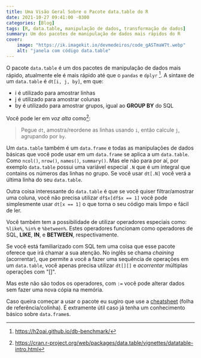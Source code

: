 ```yaml
---
title: Uma Visão Geral Sobre o Pacote data.table do R
date: 2021-10-27 09:41:00 -0300
categories: [Blog]
tags: [R, data.table, manipulação de dados, transformação de dados]
summary: Um dos pacotes de manipulação de dados mais rápidos do R
cover:
    image: "https://ik.imagekit.io/devmedeiros/code_gASTmaW7t.webp"
    alt: "janela com código data.table"
---
```


O pacote `data.table` é um dos pacotes de manipulação de dados mais rápido, atualmente ele é mais rápido até que o `pandas` e `dplyr` [^1]. A sintaxe de um `data.table` é `dt[i, j, by]`, em que:

- i é utilizado para amostrar linhas
- j é utilizado para amostrar colunas
- by é utilizado para amostrar grupos, igual ao **GROUP BY** do SQL

Você pode ler em _voz alta_ como[^2]:

>Pegue `dt`, amostra/reordene as linhas usando `i`, então calcule `j`, agrupando por `by`.

Um `data.table` também é um `data.frame` e todas as manipulações de dados básicas que você pode usar em um `data.frame` se aplica a um `data.table`. Como `ncol()`, `nrow()`, `names()`, `summary()`. Mas ele não para por aí, por exemplo `data.table` possui uma variável especial `.N` que é um integral que contains os números das linhas no grupo. Se você usar `dt[.N]` você verá a última linha do seu `data.table`.

Outra coisa interessante do `data.table` é que se você quiser filtrar/amostrar uma coluna, você não precisa utilizar `df$x[df$x == 1]` você pode simplesmente usar `dt[x == 1]` o que torna o seu código mais limpo e fácil de ler.

Você também tem a possibilidade de utilizar operadores especiais como: `%like%`, `%in%` e `%between%`. Estes operadores funcionam como operadores de SQL, **LIKE**, **IN**, e **BETWEEN**, respectivamente.

Se você está familiarizado com SQL tem uma coisa que esse pacote oferece que irá chamar a sua atenção. No inglês se chama _chaining_ (acorrentar), que permite a você a fazer uma sequência de operações em um `data.table`, você apenas precisa utilizar `dt[][]` e _acorrentar_ múltiplas operações com "[]".

Mas este não são todos os operadores, com `:=` você pode alterar dados sem fazer uma nova cópia na memória.

Caso queira começar a usar o pacote eu sugiro que use a [cheatsheet](https://raw.githubusercontent.com/rstudio/cheatsheets/master/datatable.pdf) (folha de referência/colinha). É extramente útil caso já tenha um conhecimento básico sobre `data.frame`s.

[^1]: https://h2oai.github.io/db-benchmark/
[^2]: https://cran.r-project.org/web/packages/data.table/vignettes/datatable-intro.html
